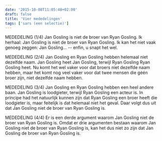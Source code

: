 ```yaml
---
date: '2015-10-08T11:05:48+02:00'
draft: false
title: 'Vier mededelingen'
tags: ['sars (een selectie)']
---
```


MEDEDELING (1/4) Jan Gosling is niet de broer van Ryan Gosling. Ik herhaal: Jan Gosling is niet de broer van Ryan Gosling. Ik kan het niet vaak genoeg zeggen: Jan Gosling... -- enfin, u snapt het wel.

MEDEDELING (2/4) Jan Gosling en Ryan Gosling hebben helemaal niet dezelfde naam. Jan Gosling heet Jan Gosling, terwijl Ryan Gosling Ryan Gosling heet. Nu komt het wel vaker voor dat broers niet dezelfde naam hebben, maar het komt nog veel vaker voor dat twee mensen die géén broer zijn, niet dezelfde naam hebben.

MEDEDELING (3/4) Jan Gosling en Ryan Gosling hebben een heel andere baan. Jan Gosling is loodgieter, terwijl Ryan Gosling een acteur is. In principe had het natuurlijk kunnen zijn dat Ryan Gosling een broer heeft die loodgieter is, maar feitelijk is dat helemaal niet het geval. Daar volgt dus uit dat Jan Gosling niet de broer van Ryan Gosling is.

MEDEDELING (4/4) Er is een derde argument waarom Jan Gosling niet de broer van Ryan Gosling is. Omdat er drie argumenten bestaan waarom Jan Gosling niet de broer van Ryan Gosling is, kan het dus niet zo zijn dat Jan Gosling de broer van Ryan Gosling is.